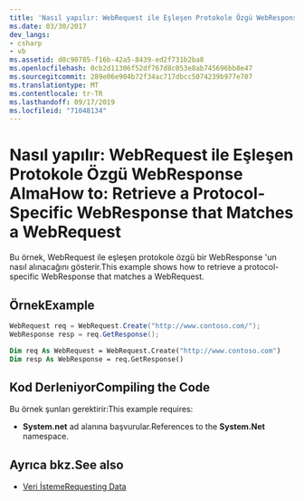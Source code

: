```yaml
---
title: 'Nasıl yapılır: WebRequest ile Eşleşen Protokole Özgü WebResponse Alma'
ms.date: 03/30/2017
dev_langs:
- csharp
- vb
ms.assetid: d8c90785-f16b-42a5-8439-ed2f731b2ba8
ms.openlocfilehash: 0cb2d11306f52df767d8c053e8ab745696bb8e47
ms.sourcegitcommit: 289e06e904b72f34ac717dbcc5074239b977e707
ms.translationtype: MT
ms.contentlocale: tr-TR
ms.lasthandoff: 09/17/2019
ms.locfileid: "71048134"
---
```

# <a name="how-to-retrieve-a-protocol-specific-webresponse-that-matches-a-webrequest"></a><span data-ttu-id="e87fa-102">Nasıl yapılır: WebRequest ile Eşleşen Protokole Özgü WebResponse Alma</span><span class="sxs-lookup"><span data-stu-id="e87fa-102">How to: Retrieve a Protocol-Specific WebResponse that Matches a WebRequest</span></span>
<span data-ttu-id="e87fa-103">Bu örnek, WebRequest ile eşleşen protokole özgü bir WebResponse 'un nasıl alınacağını gösterir.</span><span class="sxs-lookup"><span data-stu-id="e87fa-103">This example shows how to retrieve a protocol-specific WebResponse that matches a WebRequest.</span></span>  
  
## <a name="example"></a><span data-ttu-id="e87fa-104">Örnek</span><span class="sxs-lookup"><span data-stu-id="e87fa-104">Example</span></span>  
  
```csharp  
WebRequest req = WebRequest.Create("http://www.contoso.com/");  
WebResponse resp = req.GetResponse();  
```  
  
```vb  
Dim req As WebRequest = WebRequest.Create("http://www.contoso.com")  
Dim resp As WebResponse = req.GetResponse()  
```  
  
## <a name="compiling-the-code"></a><span data-ttu-id="e87fa-105">Kod Derleniyor</span><span class="sxs-lookup"><span data-stu-id="e87fa-105">Compiling the Code</span></span>  
 <span data-ttu-id="e87fa-106">Bu örnek şunları gerektirir:</span><span class="sxs-lookup"><span data-stu-id="e87fa-106">This example requires:</span></span>  
  
- <span data-ttu-id="e87fa-107">**System.net** ad alanına başvurular.</span><span class="sxs-lookup"><span data-stu-id="e87fa-107">References to the **System.Net** namespace.</span></span>  
  
## <a name="see-also"></a><span data-ttu-id="e87fa-108">Ayrıca bkz.</span><span class="sxs-lookup"><span data-stu-id="e87fa-108">See also</span></span>

- [<span data-ttu-id="e87fa-109">Veri İsteme</span><span class="sxs-lookup"><span data-stu-id="e87fa-109">Requesting Data</span></span>](requesting-data.md)
